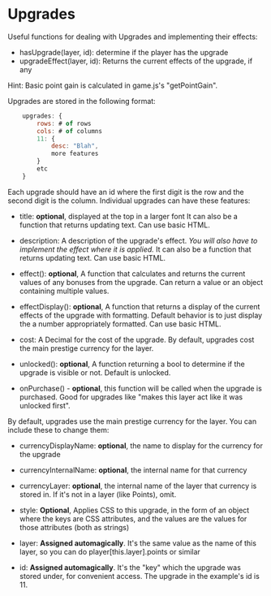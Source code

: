 # Upgrades

Useful functions for dealing with Upgrades and implementing their effects:

- hasUpgrade(layer, id): determine if the player has the upgrade
- upgradeEffect(layer, id): Returns the current effects of the upgrade, if any

Hint: Basic point gain is calculated in game.js's "getPointGain".

Upgrades are stored in the following format:

```js
    upgrades: {
        rows: # of rows
        cols: # of columns
        11: {
            desc: "Blah",
            more features
        }
        etc
    }
```

Each upgrade should have an id where the first digit is the row and the second digit is the column.
Individual upgrades can have these features:

- title: **optional**, displayed at the top in a larger font
         It can also be a function that returns updating text. Can use basic HTML.

- description: A description of the upgrade's effect. *You will also have to implement the effect where it is applied.*
        It can also be a function that returns updating text. Can use basic HTML.

- effect(): **optional**, A function that calculates and returns the current values of any bonuses from the upgrade.
    Can return a value or an object containing multiple values.

- effectDisplay(): **optional**, A function that returns a display of the current effects of the upgrade with
                    formatting. Default behavior is to just display the a number appropriately formatted. Can use basic HTML.

- cost: A Decimal for the cost of the upgrade. By default, upgrades cost the main prestige currency for the layer.

- unlocked(): **optional**, A function returning a bool to determine if the upgrade is visible or not. Default is unlocked.

- onPurchase() - **optional**, this function will be called when the upgrade is purchased.
                 Good for upgrades like "makes this layer act like it was unlocked first".

By default, upgrades use the main prestige currency for the layer. You can include these to change them:
- currencyDisplayName: **optional**, the name to display for the currency for the upgrade
- currencyInternalName: **optional**, the internal name for that currency
- currencyLayer: **optional**, the internal name of the layer that currency is stored in.
                 If it's not in a layer (like Points), omit.

- style: **Optional**, Applies CSS to this upgrade, in the form of an object where the keys are CSS attributes,
         and the values are the values for those attributes (both as strings)

- layer: **Assigned automagically**. It's the same value as the name of this layer, so you can do player[this.layer].points or similar

- id: **Assigned automagically**. It's the "key" which the upgrade was stored under, for convenient access.
      The upgrade in the example's id is 11.